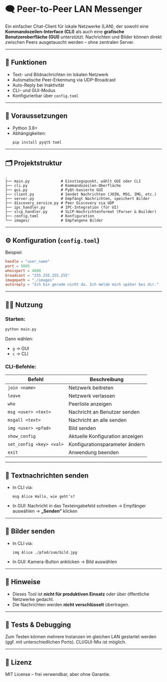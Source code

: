 # 🗨️ Peer-to-Peer LAN Messenger

Ein einfacher Chat-Client für lokale Netzwerke (LAN), der sowohl eine **Kommandozeilen-Interface (CLI)** als auch eine **grafische Benutzeroberfläche (GUI)** unterstützt. Nachrichten und Bilder können direkt zwischen Peers ausgetauscht werden – ohne zentralen Server.

---

## 🚀 Funktionen

- Text- und Bildnachrichten im lokalen Netzwerk
- Automatische Peer-Erkennung via UDP-Broadcast
- Auto-Reply bei Inaktivität
- CLI- und GUI-Modus
- Konfigurierbar über `config.toml`

---

## 🧰 Voraussetzungen

- Python 3.8+
- Abhängigkeiten:
  ```bash
  pip install pyqt5 toml
  ```

---

## 🗂️ Projektstruktur

```
.
├── main.py              # Einstiegspunkt, wählt GUI oder CLI
├── cli.py               # Kommandozeilen-Oberfläche
├── gui.py               # PyQt-basierte GUI
├── client.py            # Sendet Nachrichten (JOIN, MSG, IMG, etc.)
├── server.py            # Empfängt Nachrichten, speichert Bilder
├── discovery_service.py # Peer Discovery via UDP
├── ipc_handler.py       # IPC-Integration (für UI)
├── slcp_handler.py      # SLCP-Nachrichtenformat (Parser & Builder)
├── config.toml          # Konfiguration
└── images/              # Empfangene Bilder
```

---

## ⚙️ Konfiguration (`config.toml`)

Beispiel:

```toml
handle = "user_name"
port = 5005
whoisport = 4000
broadcast = "255.255.255.255"
imagepath = "./images"
autoreply = "Ich bin gerade nicht da. Ich melde mich später bei dir."
```

---

## 🧑‍💻 Nutzung

### Starten:

```bash
python main.py
```

Dann wählen:
- `g` → GUI
- `c` → CLI

### CLI-Befehle:

| Befehl             | Beschreibung                          |
|--------------------|----------------------------------------|
| `join <name>`      | Netzwerk beitreten                     |
| `leave`            | Netzwerk verlassen                     |
| `who`              | Peerliste anzeigen                     |
| `msg <user> <text>`| Nachricht an Benutzer senden           |
| `msgall <text>`    | Nachricht an alle senden               |
| `img <user> <pfad>`| Bild senden                            |
| `show_config`      | Aktuelle Konfiguration anzeigen        |
| `set_config <key> <val>` | Konfigurationsparameter ändern  |
| `exit`             | Anwendung beenden                      |

---

## 💬 Textnachrichten senden

- In CLI via:

  ```
  msg Alice Hallo, wie geht’s?
  ```

- In GUI: Nachricht in das Texteingabefeld schreiben → Empfänger auswählen → **„Senden“** klicken

---

## 📸 Bilder senden

- In CLI via:

  ```
  img Alice ./pfad/zum/bild.jpg
  ```

- In GUI: Kamera-Button anklicken → Bild auswählen

---

## 🔐 Hinweise

- Dieses Tool ist **nicht für produktiven Einsatz** oder über öffentliche Netzwerke gedacht.
- Die Nachrichten werden **nicht verschlüsselt** übertragen.

---

## 🧪 Tests & Debugging

Zum Testen können mehrere Instanzen im gleichen LAN gestartet werden (ggf. mit unterschiedlichen Ports). CLI/GUI-Mix ist möglich.

---

## 📄 Lizenz

MIT License – frei verwendbar, aber ohne Garantie.
